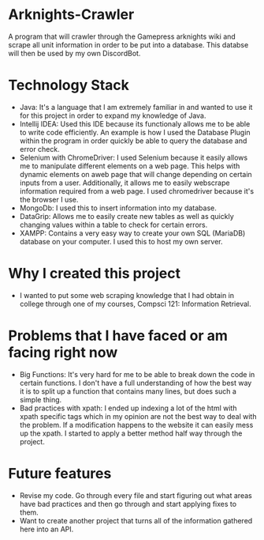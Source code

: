 # Arknights-Crawler
A program that will crawler through the Gamepress arknights wiki and scrape all unit information in order to be put into a database. This databse will then be used by my own DiscordBot.

# Technology Stack
 - Java: It's a language that I am extremely familiar in and wanted to use it for this project in order to expand my knowledge of Java.
 - Intellij IDEA: Used this IDE because its functionaly allows me to be able to write code efficiently. An example is how I used the Database Plugin within the program in order quickly be able to query the database and error check.
 - Selenium with ChromeDriver: I used Selenium because it easily allows me to manipulate different elements on a web page. This helps with dynamic elements on aweb page that will change depending on certain inputs from a user. Additionally, it allows me to easily webscrape information required from a web page. I used chromedriver because it's the browser I use.
 - MongoDb: I used this to insert information into my database. 
 - DataGrip: Allows me to easily create new tables as well as quickly changing values within a table to check for certain errors.
 - XAMPP: Contains a very easy way to create your own SQL (MariaDB) database on your computer. I used this to host my own server.

# Why I created this project
 - I wanted to put some web scraping knowledge that I had obtain in college through one of my courses, Compsci 121: Information Retrieval. 
 
# Problems that I have faced or am facing right now
 - Big Functions: It's very hard for me to be able to break down the code in certain functions. I don't have a full understanding of how the best way it is to split up a function that contains many lines, but does such a simple thing. 
 - Bad practices with xpath: I ended up indexing a lot of the html with xpath specific tags which in my opinion are not the best way to deal with the problem. If a modification happens to the website it can easily mess up the xpath. I started to apply a better method half way through the project. 
# Future features
 - Revise my code. Go through every file and start figuring out what areas have bad practices and then go through and start applying fixes to them. 
 - Want to create another project that turns all of the information gathered here into an API. 
